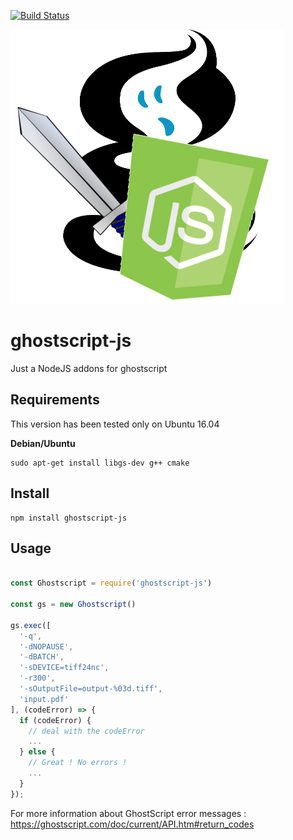 [![Build Status](https://travis-ci.org/Inist-CNRS/ghostscript-js.svg?branch=master)](https://travis-ci.org/Inist-CNRS/ghostscript-js)

![logo ghostscript-js](/ghostscript-js.png)

# ghostscript-js

Just a NodeJS addons for ghostscript

## Requirements
This version has been tested only on Ubuntu 16.04

**Debian/Ubuntu**
```shell
sudo apt-get install libgs-dev g++ cmake
```

## Install
```shell
npm install ghostscript-js
```

## Usage
```javascript

const Ghostscript = require('ghostscript-js')

const gs = new Ghostscript()

gs.exec([
  '-q',
  '-dNOPAUSE',
  '-dBATCH',
  '-sDEVICE=tiff24nc',
  '-r300',
  '-sOutputFile=output-%03d.tiff',
  'input.pdf'
], (codeError) => {
  if (codeError) {
    // deal with the codeError
    ...
  } else {
    // Great ! No errors !
    ...
  }
});
```

For more information about GhostScript error messages : https://ghostscript.com/doc/current/API.htm#return_codes
